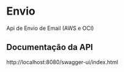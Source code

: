 
# Envio

Api de Envio de Email (AWS e OCI)



## Documentação da API

http://localhost:8080/swagger-ui/index.html

